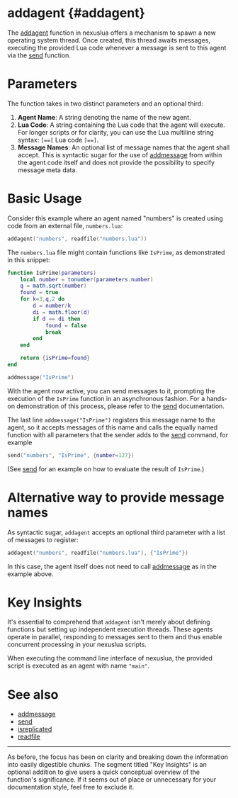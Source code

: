 addagent {#addagent}
========

The [addagent](addagent.md) function in nexuslua offers a mechanism to spawn a new operating system thread.
Once created, this thread awaits messages, executing the provided Lua code whenever a message is sent to this agent via the [send](send.md) function.

# Parameters

The function takes in two distinct parameters and an optional third:

1. **Agent Name**: A string denoting the name of the new agent.
2. **Lua Code**: A string containing the Lua code that the agent will execute. For longer scripts or for clarity, you can use the Lua multiline string syntax: `[==[` Lua code `]==]`.
3. **Message Names**: An optional list of message names that the agent shall accept. This is syntactic sugar for the use of [addmessage](addmessage.md) from within the agent code itself and does not provide the possibility to specify message meta data.

# Basic Usage

Consider this example where an agent named "numbers" is created using code from an external file, `numbers.lua`:

```lua
addagent("numbers", readfile("numbers.lua"))
```

The `numbers.lua` file might contain functions like `IsPrime`, as demonstrated in this snippet:

```lua
function IsPrime(parameters)
    local number = tonumber(parameters.number)
    q = math.sqrt(number)
    found = true
    for k=3,q,2 do
        d = number/k
        di = math.floor(d)
        if d == di then
            found = false
            break
        end
    end

    return {isPrime=found}
end

addmessage("IsPrime")
```

With the agent now active, you can send messages to it, prompting the execution of the `IsPrime` function in an asynchronous fashion. For a hands-on demonstration of this process, please refer to the [send](send.md) documentation.

The last line `addmessage("IsPrime")` registers this message name to the agent, so it accepts messages of this name and calls the equally named function with all parameters that the sender adds to the [send](send.md) command, for example

```lua
send("numbers", "IsPrime", {number=127})
```

(See [send](send.md) for an example on how to evaluate the result of `IsPrime`.)

# Alternative way to provide message names

As syntactic sugar, `addagent` accepts an optional third parameter with a list of messages to register:

```lua
addagent("numbers", readfile("numbers.lua"), {"IsPrime"})
```

In this case, the agent itself does not need to call [addmessage](addmessage.md) as in the example above.

# Key Insights

It's essential to comprehend that `addagent` isn't merely about defining functions but setting up independent execution threads. These agents operate in parallel, responding to messages sent to them and thus enable concurrent processing in your nexuslua scripts.

When executing the command line interface of nexuslua, the provided script is executed as an agent with name `"main"`.

# See also

- [addmessage](addmessage.md)
- [send](send.md)
- [isreplicated](isreplicated.md)
- [readfile](readfile.md)

---

As before, the focus has been on clarity and breaking down the information into easily digestible chunks. The segment titled "Key Insights" is an optional addition to give users a quick conceptual overview of the function's significance. If it seems out of place or unnecessary for your documentation style, feel free to exclude it.